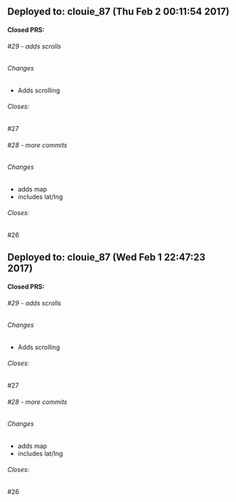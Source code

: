 ## Deployed to: clouie_87 (Thu Feb  2 00:11:54 2017)

#### Closed PRS:

###### #29 - adds scrolls

###### Changes
 
- Adds scrolling 


###### Closes:
 #27 

###### #28 - more commits

###### Changes
 
- adds map 
- includes lat/lng 


###### Closes:
 #26 

[meta_data]: {"clouie_87":{"old_sha":"77f0d9723c28eecf7ae9a2efda92fe39ec96e5f0","commit_sha":"a000d624ebd9e834a0051157e35f418ccaccadd8"}}

## Deployed to: clouie_87 (Wed Feb  1 22:47:23 2017)

#### Closed PRS:

###### #29 - adds scrolls

###### Changes
 
- Adds scrolling 


###### Closes:
 #27 

###### #28 - more commits

###### Changes
 
- adds map 
- includes lat/lng 


###### Closes:
 #26 

[meta_data]: {"clouie_87":{"old_sha":"77f0d9723c28eecf7ae9a2efda92fe39ec96e5f0","commit_sha":"c1c115c4108ee9eb163a261f16bbce838121eee7"}}


